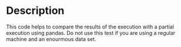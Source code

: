 # Description

This code helps to compare the results of the execution with a partial execution using pandas. Do not use this test if you are using a regular machine and an enourmous data set.

